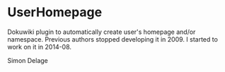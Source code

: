 UserHomepage
============

Dokuwiki plugin to automatically create user's homepage and/or namespace.
Previous authors stopped developing it in 2009.
I started to work on it in 2014-08.

Simon Delage

